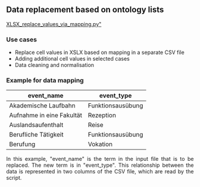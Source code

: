 <h2>Data replacement based on ontology lists</h2>

<a href="https://github.com/ieg-dhr/DigiKAR/blob/main/XLSX_replace_values_via_mapping.py">XLSX_replace_values_via_mapping.py"</a>

<h3>Use cases</h3>

<ul>
  <li>Replace cell values in XSLX based on mapping in a separate CSV file</li>
  <li>Adding additional cell values in selected cases</li>
  <li> Data cleaning and normalisation</li>
</ul>

<h3>Example for data mapping</h3>

|event_name               |event_type       |
|-------------------------|-----------------|
|Akademische Laufbahn     |Funktionsausübung|
|Aufnahme in eine Fakultät|Rezeption        |
|Auslandsaufenthalt       |Reise            |
|Berufliche Tätigkeit     |Funktionsausübung|
|Berufung                 |Vokation         |

<p align="justify">In this example, "event_name" is the term in the input file that is to be replaced. The new term is in "event_type". 
  This relationship between the data is represented in two columns of the CSV file, which are read by the script.</p>

